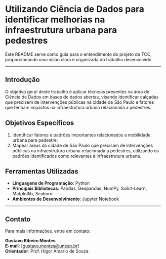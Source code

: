 # Utilizando Ciência de Dados para identificar melhorias na infraestrutura urbana para pedestres

Este README serve como guia para o entendimento do projeto de TCC, proporcionando uma visão clara e organizada do trabalho desenvolvido.

---

## Introdução

O objetivo geral deste trabalho é aplicar técnicas presentes na área de Ciência de Dados em bases de dados abertas, visando identificar calçadas que precisem de intervenções públicas na cidade de São Paulo e fatores que tenham impactos na infraestrutura urbana relacionada a pedestres.

## Objetivos Específicos

1. Identificar fatores e padrões importantes relacionados a mobilidade urbana para pedestre;
2. Mapear áreas da cidade de São Paulo que precisam de intervenções públicas na infraestrutura urbana relacionada a pedestres, utilizando os padrões identificados como relevantes à infraestrutura urbana.

## Ferramentas Utilizadas

- **Linguagens de Programação**: Python
- **Principais Bibliotecas**: Pandas, Geopandas, NumPy, Scikit-Learn, Matplotlib, Seaborn
- **Ambientes de Desenvolvimento**: Jupyter Notebook

---

## Contato

Para mais informações, entre em contato:

**Gustavo Ribeiro Montes**  
**E-mail**: [gustavo.montes@unesp.br]  
**Orientador**: Prof. Higor Amario de Souza